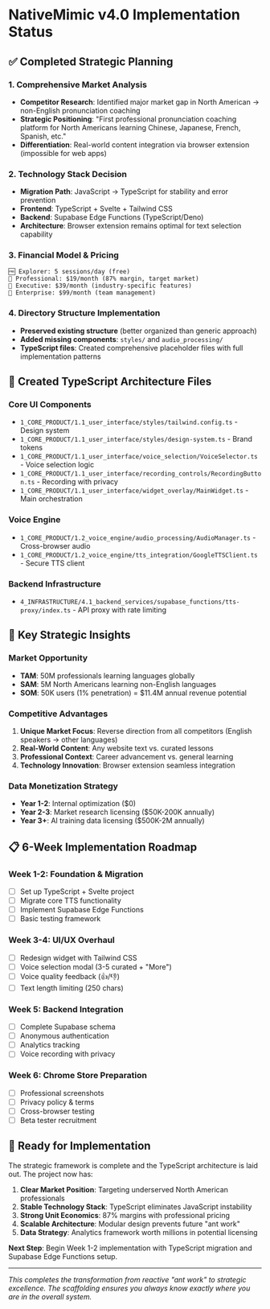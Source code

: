 # NativeMimic v4.0 Implementation Status

## ✅ Completed Strategic Planning

### 1. Comprehensive Market Analysis
- **Competitor Research**: Identified major market gap in North American → non-English pronunciation coaching
- **Strategic Positioning**: "First professional pronunciation coaching platform for North Americans learning Chinese, Japanese, French, Spanish, etc."
- **Differentiation**: Real-world content integration via browser extension (impossible for web apps)

### 2. Technology Stack Decision
- **Migration Path**: JavaScript → TypeScript for stability and error prevention
- **Frontend**: TypeScript + Svelte + Tailwind CSS
- **Backend**: Supabase Edge Functions (TypeScript/Deno)
- **Architecture**: Browser extension remains optimal for text selection capability

### 3. Financial Model & Pricing
```
🆓 Explorer: 5 sessions/day (free)
💼 Professional: $19/month (87% margin, target market)
🚀 Executive: $39/month (industry-specific features)
🏢 Enterprise: $99/month (team management)
```

### 4. Directory Structure Implementation
- **Preserved existing structure** (better organized than generic approach)
- **Added missing components**: `styles/` and `audio_processing/`
- **TypeScript files**: Created comprehensive placeholder files with full implementation patterns

## 📁 Created TypeScript Architecture Files

### Core UI Components
- `1_CORE_PRODUCT/1.1_user_interface/styles/tailwind.config.ts` - Design system
- `1_CORE_PRODUCT/1.1_user_interface/styles/design-system.ts` - Brand tokens
- `1_CORE_PRODUCT/1.1_user_interface/voice_selection/VoiceSelector.ts` - Voice selection logic
- `1_CORE_PRODUCT/1.1_user_interface/recording_controls/RecordingButton.ts` - Recording with privacy
- `1_CORE_PRODUCT/1.1_user_interface/widget_overlay/MainWidget.ts` - Main orchestration

### Voice Engine
- `1_CORE_PRODUCT/1.2_voice_engine/audio_processing/AudioManager.ts` - Cross-browser audio
- `1_CORE_PRODUCT/1.2_voice_engine/tts_integration/GoogleTTSClient.ts` - Secure TTS client

### Backend Infrastructure
- `4_INFRASTRUCTURE/4.1_backend_services/supabase_functions/tts-proxy/index.ts` - API proxy with rate limiting

## 🎯 Key Strategic Insights

### Market Opportunity
- **TAM**: 50M professionals learning languages globally
- **SAM**: 5M North Americans learning non-English languages  
- **SOM**: 50K users (1% penetration) = $11.4M annual revenue potential

### Competitive Advantages
1. **Unique Market Focus**: Reverse direction from all competitors (English speakers → other languages)
2. **Real-World Content**: Any website text vs. curated lessons
3. **Professional Context**: Career advancement vs. general learning
4. **Technology Innovation**: Browser extension seamless integration

### Data Monetization Strategy
- **Year 1-2**: Internal optimization ($0)
- **Year 2-3**: Market research licensing ($50K-200K annually)
- **Year 3+**: AI training data licensing ($500K-2M annually)

## 📋 6-Week Implementation Roadmap

### Week 1-2: Foundation & Migration
- [ ] Set up TypeScript + Svelte project
- [ ] Migrate core TTS functionality
- [ ] Implement Supabase Edge Functions
- [ ] Basic testing framework

### Week 3-4: UI/UX Overhaul
- [ ] Redesign widget with Tailwind CSS
- [ ] Voice selection modal (3-5 curated + "More")
- [ ] Voice quality feedback (👍/👎)
- [ ] Text length limiting (250 chars)

### Week 5: Backend Integration
- [ ] Complete Supabase schema
- [ ] Anonymous authentication
- [ ] Analytics tracking
- [ ] Voice recording with privacy

### Week 6: Chrome Store Preparation
- [ ] Professional screenshots
- [ ] Privacy policy & terms
- [ ] Cross-browser testing
- [ ] Beta tester recruitment

## 🚀 Ready for Implementation

The strategic framework is complete and the TypeScript architecture is laid out. The project now has:

1. **Clear Market Position**: Targeting underserved North American professionals
2. **Stable Technology Stack**: TypeScript eliminates JavaScript instability
3. **Strong Unit Economics**: 87% margins with professional pricing
4. **Scalable Architecture**: Modular design prevents future "ant work"
5. **Data Strategy**: Analytics framework worth millions in potential licensing

**Next Step**: Begin Week 1-2 implementation with TypeScript migration and Supabase Edge Functions setup.

---

*This completes the transformation from reactive "ant work" to strategic excellence. The scaffolding ensures you always know exactly where you are in the overall system.*